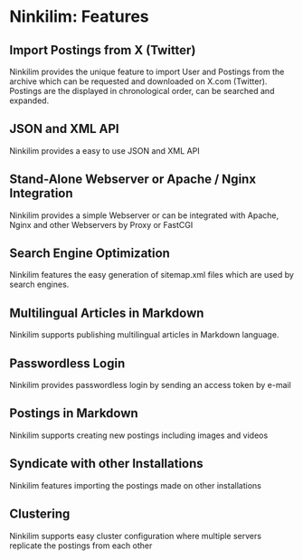 # Ninkilim: Features

## Import Postings from X (Twitter)
Ninkilim provides the unique feature to import User and Postings from the
archive which can be requested and downloaded on X.com (Twitter). Postings 
are the displayed in chronological order, can be searched and expanded.

## JSON and XML API
Ninkilim provides a easy to use JSON and XML API

## Stand-Alone Webserver or Apache / Nginx Integration
Ninkilim provides a simple Webserver or can be integrated with Apache, Nginx 
and other Webservers by Proxy or FastCGI

## Search Engine Optimization
Ninkilim features the easy generation of sitemap.xml files which are used by
search engines.

## Multilingual Articles in Markdown
Ninkilim supports publishing multilingual articles in Markdown language.

## Passwordless Login
Ninkilim provides passwordless login by sending an access token by e-mail

## Postings in Markdown
Ninkilim supports creating new postings including images and videos

## Syndicate with other Installations
Ninkilim features importing the postings made on other installations

## Clustering
Ninkilim supports easy cluster configuration where multiple servers
replicate the postings from each other

